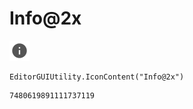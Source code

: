 # Info@2x
![](/img/Info@2x.png)

``` CSharp
EditorGUIUtility.IconContent("Info@2x")
```
```
7480619891111737119
```
